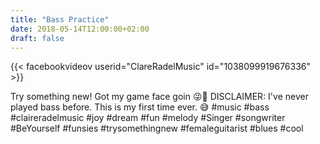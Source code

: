 ```yaml
---
title: "Bass Practice"
date: 2018-05-14T12:00:00+02:00
draft: false
---
```


{{< facebookvideov userid="ClareRadelMusic" id="1038099919676336" >}}

Try something new!
Got my game face goin 😜🎸
DISCLAIMER: I've never played bass before. This is my first time ever. 😅
#music #bass #claireradelmusic #joy #dream #fun #melody #Singer #songwriter #BeYourself #funsies #trysomethingnew #femaleguitarist #blues #cool